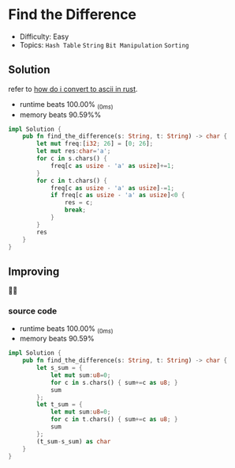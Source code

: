 # Find the Difference
- Difficulty: Easy
- Topics: `Hash Table` `String` `Bit Manipulation` `Sorting`

## Solution
refer to [how do i convert to ascii in rust](https://stackoverflow.com/questions/75558423/how-do-i-convert-to-ascii-in-rust).
- runtime beats 100.00% $_{(0ms)}$
- memory beats 90.59%%
``` rust
impl Solution {
    pub fn find_the_difference(s: String, t: String) -> char {
        let mut freq:[i32; 26] = [0; 26];
        let mut res:char='a';
        for c in s.chars() {
            freq[c as usize - 'a' as usize]+=1;
        }
        for c in t.chars() {
            freq[c as usize - 'a' as usize]-=1;
            if freq[c as usize - 'a' as usize]<0 {
                res = c;
                break;
            }
        }
        res
    }
}
```

## Improving
🤯✨ 
### source code
- runtime beats 100.00% $_{(0ms)}$
- memory beats 90.59%
``` rust
impl Solution {
    pub fn find_the_difference(s: String, t: String) -> char {
        let s_sum = {
            let mut sum:u8=0;
            for c in s.chars() { sum+=c as u8; }
            sum
        };
        let t_sum = {
            let mut sum:u8=0;
            for c in t.chars() { sum+=c as u8; }
            sum
        };
        (t_sum-s_sum) as char
    }
}
```